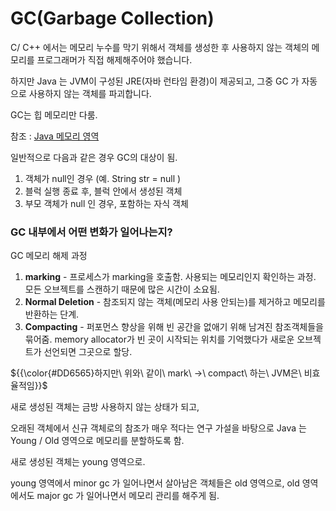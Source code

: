 # GC(Garbage Collection)

C/ C++ 에서는 메모리 누수를 막기 위해서 객체를 생성한 후 사용하지 않는 객체의 메모리를 프로그래머가 직접 해제해주어야 했습니다. 

하지만 Java 는 JVM이 구성된 JRE(자바 런타임 환경)이 제공되고, 그중 GC 가 자동으로 사용하지 않는 객체를 파괴합니다.

GC는 힙 메모리만 다룸. 

참조 : [Java 메모리 영역](./Java-메모리-영역.md)

일반적으로 다음과 같은 경우 GC의 대상이 됨.

1. 객체가 null인 경우 (예. String str = null ) 
2. 블럭 실행 종료 후, 블럭 안에서 생성된 객체
3. 부모 객체가 null 인 경우, 포함하는 자식 객체


### GC 내부에서 어떤 변화가 일어나는지?

GC 메모리 해제 과정

1. **marking** - 프로세스가 marking을 호출함. 사용되는 메모리인지 확인하는 과정. 모든 오브젝트를 스캔하기 때문에 많은 시간이 소요됨.
2. **Normal Deletion** - 참조되지 않는 객체(메모리 사용 안되는)를 제거하고 메모리를 반환하는 단계. 
3. **Compacting** - 퍼포먼스 향상을 위해 빈 공간을 없애기 위해 남겨진 참조객체들을 묶어줌. memory allocator가 빈 곳이 시작되는 위치를 기억했다가 새로운 오브젝트가 선언되면 그곳으로 할당.
   
<p>${{\color{#DD6565}하지만\ 위와\ 같이\ mark\ →\ compact\ 하는\ JVM은\ 비효율적임}}$</p>
새로 생성된 객체는 금방 사용하지 않는 상태가 되고, 

오래된 객체에서 신규 객체로의 참조가 매우 적다는 연구 가설을 바탕으로 Java 는 Young / Old 영역으로 메모리를 분할하도록 함. 

새로 생성된 객체는 young 영역으로.

young 영역에서 minor gc 가 일어나면서 살아남은 객체들은 old 영역으로, old 영역에서도 major gc 가 일어나면서 메모리 관리를 해주게 됨.
